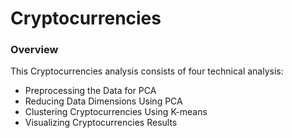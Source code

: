 # Cryptocurrencies
### Overview

This Cryptocurrencies analysis consists of four technical analysis:

-  Preprocessing the Data for PCA
- Reducing Data Dimensions Using PCA
- Clustering Cryptocurrencies Using K-means
- Visualizing Cryptocurrencies Results
